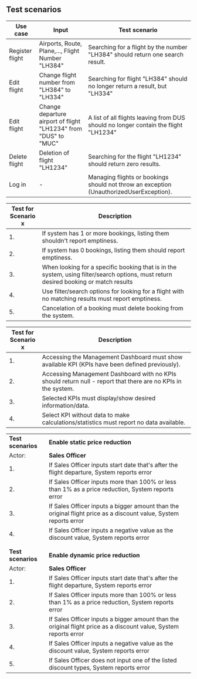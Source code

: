 ## Test scenarios
| Use case | Input | Test scenario |
| --- | --- | --- |
| Register flight | Airports, Route, Plane,..., Flight Number "LH384" | Searching for a flight by the number "LH384" should return one search result. |
| Edit flight | Change flight number from "LH384" to "LH334" | Searching for flight "LH384" should no longer return a result, but "LH334" |
| Edit flight | Change departure airport of flight "LH1234" from "DUS" to "MUC" | A list of all flights leaving from DUS should no longer contain the flight "LH1234" |
| Delete flight | Deletion of flight "LH1234" | Searching for the flight "LH1234" should return zero results. |
| Log in | - | Managing flights or bookings should not throw an exception (UnauthorizedUserException). |


|Test for<br>Scenario x|Description|
|----------------------|---|
|1.                    |If system has 1 or more bookings, listing them shouldn't report emptiness.|
|2.                    |If system has 0 bookings, listing them should report emptiness.|
|3.                    |When looking for a specific booking that is in the system, using filter/search options, must return desired booking or match results|
|4.                    |Use filter/search options for looking for a flight with no matching results must report emptiness.|
|5.                    |Cancelation of a booking must delete booking from the system.|

|Test for<br>Scenario x|Description|
|----------------------|---|
|1.                    |Accessing the Management Dashboard must show available KPI (KPIs have been defined previously).|
|2.                    |Accessing Management Dashboard with no KPIs should return null - report that there are no KPIs in the system.|
|3.                    |Selected KPIs must display/show desired information/data.|
|4.                    |Select KPI without data to make calculations/statistics must report no data available.|

|   |   |
|---|---|
|**Test scenarios**|**Enable static price reduction**|
|Actor:|**Sales Officer**|
|1.|If Sales Officer inputs start date that's after the flight departure, System reports error|
|2.|If Sales Officer inputs more than 100% or less than 1% as a price reduction, System reports error|
|3.|If Sales Officer inputs a bigger amount than the original flight price as a discount value, System reports error|
|4.|If Sales Officer inputs a negative value as the discount value, System reports error|
|   |   |
|   |   |
|**Test scenarios**|**Enable dynamic price reduction**|
|Actor:|**Sales Officer**|
|1.|If Sales Officer inputs start date that's after the flight departure, System reports error|
|2.|If Sales Officer inputs more than 100% or less than 1% as a price reduction, System reports error|
|3.|If Sales Officer inputs a bigger amount than the original flight price as a discount value, System reports error|
|4.|If Sales Officer inputs a negative value as the discount value, System reports error|
|5.|If Sales Officer does not input one of the listed discount types, System reports error|
